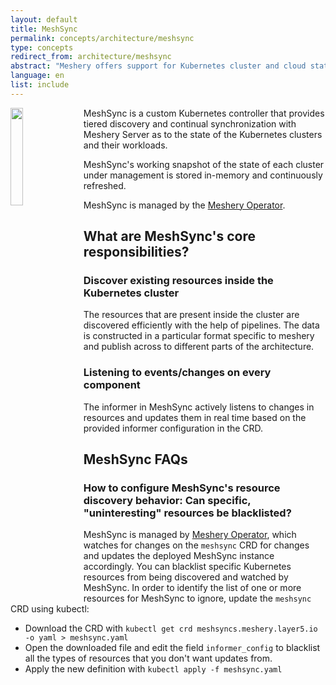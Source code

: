 ```yaml
---
layout: default
title: MeshSync
permalink: concepts/architecture/meshsync
type: concepts
redirect_from: architecture/meshsync
abstract: "Meshery offers support for Kubernetes cluster and cloud state synchronization with the help of MeshSync."
language: en
list: include
---
```


<p>
<img src="{{site.baseurl}}/assets/img/meshsync/meshsync.svg" align="left" style="margin-right:1rem;margin-bottom:.5rem;" width="20%" />

MeshSync is a custom Kubernetes controller that provides tiered discovery and continual synchronization with Meshery Server as to the state of the Kubernetes clusters and their workloads.

</p>

MeshSync's working snapshot of the state of each cluster under management is stored in-memory and continuously refreshed.

MeshSync is managed by the <a href="{{site.baseurl}}/concepts/architecture/operator">Meshery Operator</a>.

## What are MeshSync's core responsibilities?

### Discover existing resources inside the Kubernetes cluster

The resources that are present inside the cluster are discovered efficiently with the help of pipelines. The data is constructed in a particular format specific to meshery and publish across to different parts of the architecture.

### Listening to events/changes on every component

The informer in MeshSync actively listens to changes in resources and updates them in real time based on the provided informer 
configuration in the CRD.

## MeshSync FAQs

### How to configure MeshSync's resource discovery behavior: Can specific, "uninteresting" resources be blacklisted?  

MeshSync is managed by [Meshery Operator]({{site.baseurl}}/concepts/architecture/operator), which watches for changes on the `meshsync` CRD for changes and updates the deployed MeshSync instance accordingly. You can blacklist specific Kubernetes resources from being discovered and watched by MeshSync. In order to identify the list of one or more resources for MeshSync to ignore, update the `meshsync` CRD using kubectl:

- Download the CRD with `kubectl get crd meshsyncs.meshery.layer5.io -o yaml > meshsync.yaml`
- Open the downloaded file and edit the field `informer_config` to blacklist all the types of resources that you don't want updates from.
- Apply the new definition with `kubectl apply -f meshsync.yaml` 

